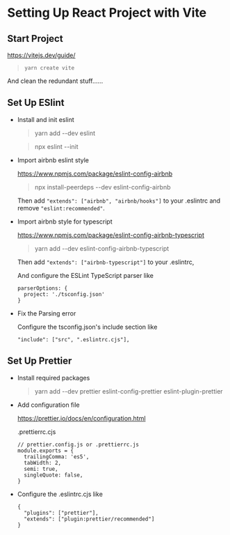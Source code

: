 # Setting Up React Project with Vite

## Start Project

https://vitejs.dev/guide/

> `yarn create vite`

And clean the redundant stuff......

## Set Up ESlint

- Install and init eslint

  > yarn add --dev eslint

  > npx eslint --init

- Import airbnb eslint style

  https://www.npmjs.com/package/eslint-config-airbnb

  > npx install-peerdeps --dev eslint-config-airbnb

  Then add `"extends": ["airbnb", "airbnb/hooks"]` to your .eslintrc and remove `"eslint:recommended"`.

- Import airbnb style for typescript

  https://www.npmjs.com/package/eslint-config-airbnb-typescript

  > yarn add --dev eslint-config-airbnb-typescript

  Then add `"extends": ["airbnb-typescript"]` to your .eslintrc,

  And configure the ESLint TypeScript parser like

  ```
  parserOptions: {
    project: './tsconfig.json'
  }
  ```

- Fix the Parsing error

  Configure the tsconfig.json's include section like

  ```
  "include": ["src", ".eslintrc.cjs"],
  ```

## Set Up Prettier

- Install required packages

  > yarn add --dev prettier eslint-config-prettier eslint-plugin-prettier

- Add configuration file

  https://prettier.io/docs/en/configuration.html

  .prettierrc.cjs

  ```
  // prettier.config.js or .prettierrc.js
  module.exports = {
    trailingComma: 'es5',
    tabWidth: 2,
    semi: true,
    singleQuote: false,
  }
  ```

- Configure the .eslintrc.cjs like

  ```
  {
    "plugins": ["prettier"],
    "extends": ["plugin:prettier/recommended"]
  }
  ```
